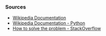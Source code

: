 

### Sources
* [Wikipedia Documentation](https://wikipedia.readthedocs.io/en/latest/code.html#wikipedia.WikipediaPage.links)
* [Wikipedia Documentation - Python](https://pypi.org/project/wikipedia/)
* [How to solve the problem - StackOverflow](https://stackoverflow.com/questions/30519023/get-all-links-from-page-on-wikipedia/30519098)
